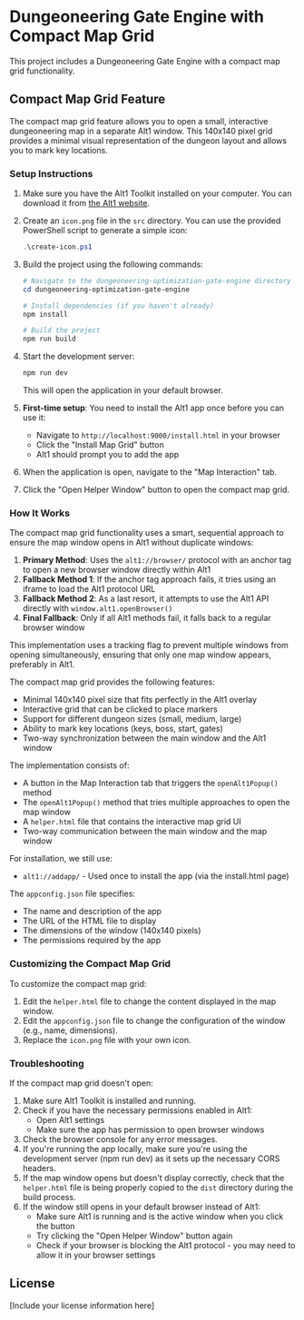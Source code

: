 # Dungeoneering Gate Engine with Compact Map Grid

This project includes a Dungeoneering Gate Engine with a compact map grid functionality.

## Compact Map Grid Feature

The compact map grid feature allows you to open a small, interactive dungeoneering map in a separate Alt1 window. This 140x140 pixel grid provides a minimal visual representation of the dungeon layout and allows you to mark key locations.

### Setup Instructions

1. Make sure you have the Alt1 Toolkit installed on your computer. You can download it from [the Alt1 website](https://runeapps.org/alt1).

2. Create an `icon.png` file in the `src` directory. You can use the provided PowerShell script to generate a simple icon:
   ```powershell
   .\create-icon.ps1
   ```

3. Build the project using the following commands:
   ```powershell
   # Navigate to the dungeoneering-optimization-gate-engine directory
   cd dungeoneering-optimization-gate-engine
   
   # Install dependencies (if you haven't already)
   npm install
   
   # Build the project
   npm run build
   ```

4. Start the development server:
   ```powershell
   npm run dev
   ```
   This will open the application in your default browser.

5. **First-time setup**: You need to install the Alt1 app once before you can use it:
   - Navigate to `http://localhost:9000/install.html` in your browser
   - Click the "Install Map Grid" button
   - Alt1 should prompt you to add the app

6. When the application is open, navigate to the "Map Interaction" tab.

7. Click the "Open Helper Window" button to open the compact map grid.

### How It Works

The compact map grid functionality uses a smart, sequential approach to ensure the map window opens in Alt1 without duplicate windows:

1. **Primary Method**: Uses the `alt1://browser/` protocol with an anchor tag to open a new browser window directly within Alt1
2. **Fallback Method 1**: If the anchor tag approach fails, it tries using an iframe to load the Alt1 protocol URL
3. **Fallback Method 2**: As a last resort, it attempts to use the Alt1 API directly with `window.alt1.openBrowser()`
4. **Final Fallback**: Only if all Alt1 methods fail, it falls back to a regular browser window

This implementation uses a tracking flag to prevent multiple windows from opening simultaneously, ensuring that only one map window appears, preferably in Alt1.

The compact map grid provides the following features:
- Minimal 140x140 pixel size that fits perfectly in the Alt1 overlay
- Interactive grid that can be clicked to place markers
- Support for different dungeon sizes (small, medium, large)
- Ability to mark key locations (keys, boss, start, gates)
- Two-way synchronization between the main window and the Alt1 window

The implementation consists of:
- A button in the Map Interaction tab that triggers the `openAlt1Popup()` method
- The `openAlt1Popup()` method that tries multiple approaches to open the map window
- A `helper.html` file that contains the interactive map grid UI
- Two-way communication between the main window and the map window

For installation, we still use:
- `alt1://addapp/` - Used once to install the app (via the install.html page)

The `appconfig.json` file specifies:
- The name and description of the app
- The URL of the HTML file to display
- The dimensions of the window (140x140 pixels)
- The permissions required by the app

### Customizing the Compact Map Grid

To customize the compact map grid:

1. Edit the `helper.html` file to change the content displayed in the map window.
2. Edit the `appconfig.json` file to change the configuration of the window (e.g., name, dimensions).
3. Replace the `icon.png` file with your own icon.

### Troubleshooting

If the compact map grid doesn't open:

1. Make sure Alt1 Toolkit is installed and running.
2. Check if you have the necessary permissions enabled in Alt1:
   - Open Alt1 settings
   - Make sure the app has permission to open browser windows
3. Check the browser console for any error messages.
4. If you're running the app locally, make sure you're using the development server (npm run dev) as it sets up the necessary CORS headers.
5. If the map window opens but doesn't display correctly, check that the `helper.html` file is being properly copied to the `dist` directory during the build process.
6. If the window still opens in your default browser instead of Alt1:
   - Make sure Alt1 is running and is the active window when you click the button
   - Try clicking the "Open Helper Window" button again
   - Check if your browser is blocking the Alt1 protocol - you may need to allow it in your browser settings

## License

[Include your license information here] 
